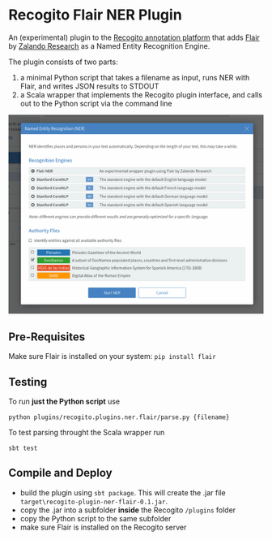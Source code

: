 # Recogito Flair NER Plugin

An (experimental) plugin to the [Recogito annotation platform](http://github.com/pelagios/recogito2) 
that adds [Flair](https://github.com/zalandoresearch/flair) by 
[Zalando Research](https://research.zalando.com/) as a Named Entity Recognition Engine. 

The plugin consists of two parts:

1. a minimal Python script that takes a filename as input, runs 
   NER with Flair, and writes JSON results to STDOUT
2. a Scala wrapper that implements the Recogito plugin interface, 
   and calls out to the Python script via the command line

![Screenshot](screenshot.png)

## Pre-Requisites

Make sure Flair is installed on your system: `pip install flair`

## Testing

To run __just the Python script__ use

```
python plugins/recogito.plugins.ner.flair/parse.py {filename}
```

To test parsing throught the Scala wrapper run

```
sbt test
```

## Compile and Deploy

- build the plugin using `sbt package`. This will create the 
  .jar file `target\recogito-plugin-ner-flair-0.1.jar`. 
- copy the .jar into a subfolder __inside__ the Recogito 
  `/plugins` folder
- copy the Python script to the same subfolder
- make sure Flair is installed on the Recogito server 

